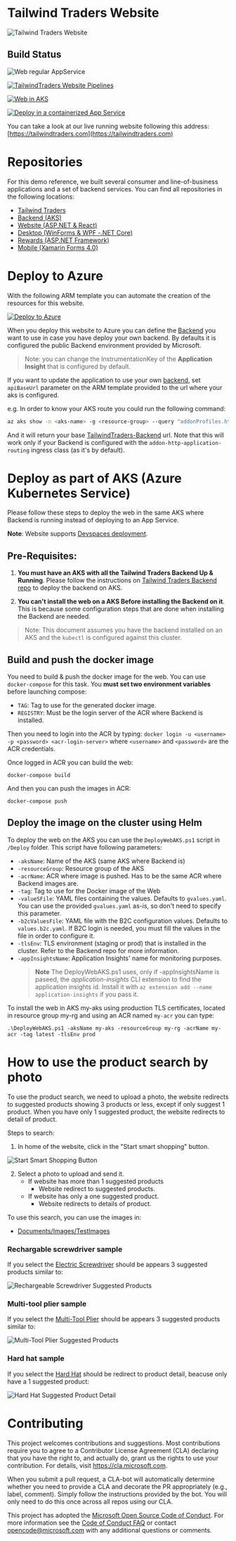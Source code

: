 # Tailwind Traders Website

![Tailwind Traders Website](Documents/Images/Website.png)

## Build Status

![Web regular AppService](https://github.com/microsoft/TailwindTraders-Website/workflows/Web%20regular%20AppService/badge.svg)

[![TailwindTraders Website Pipelines](https://github.com/az400aa01/TailwindTraders-Website/actions/workflows/tt-website.cicd.yml/badge.svg)](https://github.com/az400aa01/TailwindTraders-Website/actions/workflows/tt-website.cicd.yml)

[![Web in AKS](https://github.com/az400aa01/TailwindTraders-Website/actions/workflows/aks.yaml/badge.svg)](https://github.com/az400aa01/TailwindTraders-Website/actions/workflows/aks.yaml)

[![Deploy in a containerized App Service](https://github.com/az400aa01/TailwindTraders-Website/actions/workflows/container_appservice.yaml/badge.svg)](https://github.com/az400aa01/TailwindTraders-Website/actions/workflows/container_appservice.yaml)

You can take a look at our live running website following this address: [https://tailwindtraders.com](https://tailwindtraders.com)

# Repositories

For this demo reference, we built several consumer and line-of-business applications and a set of backend services. You can find all repositories in the following locations:

- [Tailwind Traders](https://github.com/Microsoft/TailwindTraders)
- [Backend (AKS)](https://github.com/Microsoft/TailwindTraders-Backend)
- [Website (ASP.NET & React)](https://github.com/Microsoft/TailwindTraders-Website)
- [Desktop (WinForms & WPF -.NET Core)](https://github.com/Microsoft/TailwindTraders-Desktop)
- [Rewards (ASP.NET Framework)](https://github.com/Microsoft/TailwindTraders-Rewards)
- [Mobile (Xamarin Forms 4.0)](https://github.com/Microsoft/TailwindTraders-Mobile)

# Deploy to Azure

With the following ARM template you can automate the creation of the resources for this website.

[![Deploy to Azure](Documents/Images/deploy-to-azure.png)](https://portal.azure.com/#create/Microsoft.Template/uri/https%3A%2F%2Fraw.githubusercontent.com%2FMicrosoft%2FTailwindTraders-Website%2Fmain%2FDeploy%2Fdeployment.json)

When you deploy this website to Azure you can define the [Backend](https://github.com/Microsoft/TailwindTraders-Backend) you want to use in case you have deploy your own backend. By defaults it is configured the public Backend environment provided by Microsoft.

> Note: you can change the InstrumentationKey of the **Application Insight** that is configured by default.

If you want to update the application to use your own [backend](https://github.com/Microsoft/TailwindTraders-Backend), set `apiBaseUrl` parameter on the ARM template provided to the url where your aks is configured.

e.g. In order to know your AKS route you could run the following command:

```bash
az aks show -n <aks-name> -g <resource-group> --query "addonProfiles.httpApplicationRouting.config.HTTPApplicationRoutingZoneName"
```

And it will return your base [TailwindTraders-Backend](https://github.com/Microsoft/TailwindTraders-Backend) url. Note that this will work only if your Backend is configured with the `addon-http-application-routing` ingress class (as it's by default).

# Deploy as part of AKS (Azure Kubernetes Service)

Please follow these steps to deploy the web in the same AKS where Backend is running instead of deploying to an App Service.

**Note**: Website supports [Devspaces deployment](./Documents/Devspaces.md).

## Pre-Requisites:

1. **You must have an AKS with all the Tailwind Traders Backend Up & Running**. Please follow the instructions on [Tailwind Traders Backend repo](https://github.com/Microsoft/TailwindTraders-Backend/) to deploy the backend on AKS.

1. **You can't install the web on a AKS Before installing the Backend on it**. This is because some configuration steps that are done when installing the Backend are needed.

> Note: This document assumes you have the backend installed on an AKS and the `kubectl` is configured against this cluster.

## Build and push the docker image

You need to build & push the docker image for the web. You can use `docker-compose` for this task. You **must set two environment variables** before launching compose:

- `TAG`: Tag to use for the generated docker image.
- `REGISTRY`: Must be the login server of the ACR where Backend is installed.

Then you need to login into the ACR by typing: `docker login -u <username> -p <password> <acr-login-server>` where `<username>` and `<password>` are the ACR credentials.

Once logged in ACR you can build the web:

```
docker-compose build
```

And then you can push the images in ACR:

```
docker-compose push
```

## Deploy the image on the cluster using Helm

To deploy the web on the AKS you can use the `DeployWebAKS.ps1` script in `/Deploy` folder. This script have following parameters:

- `-aksName`: Name of the AKS (same AKS where Backend is)
- `-resourceGroup`: Resource group of the AKS
- `-acrName`: ACR where image is pushed. Has to be the same ACR where Backend images are.
- `-tag`: Tag to use for the Docker image of the Web
- `-valueSFile`: YAML files containing the values. Defaults to `gvalues.yaml`. You can use the provided `gvalues.yaml` as-is, so don't need to specify this parameter.
- `-b2cValuesFile`: YAML file with the B2C configuration values. Defaults to `values.b2c.yaml`. If B2C login is needed, you must fill the values in the file in order to configure it.
- `-tlsEnv`: TLS environment (staging or prod) that is installed in the cluster. Refer to the Backend repo for more information.
- `-appInsightsName`: Application Insights' name for monitoring purposes. 
  > **Note** The DeployWebAKS.ps1 uses, only if -appInsightsName is paseed, the _application-insights_ CLI extension to find the application insights id. Install it with `az extension add --name application-insights` if you pass it.

To install the web in AKS my-aks using production TLS certificates, located in resource group my-rg and using an ACR named `my-acr` you can type:

```
.\DeployWebAKS.ps1 -aksName my-aks -resourceGroup my-rg -acrName my-acr -tag latest -tlsEnv prod
```

# How to use the product search by photo

To use the product search, we need to upload a photo, the website redirects to suggested products showing 3 products or less, except if only suggest 1 product. When you have only 1 suggested product, the website redirects to detail of product.

Steps to search:

1. In home of the website, click in the "Start smart shopping" button.

![Start Smart Shopping Button](Documents/Images/Docs/Start_Smart_Shopping_Button.PNG)

2. Select a photo to upload and send it.
   - If website has more than 1 suggested products
     - Website redirect to suggested products.
   - If website has only a one suggested product.
     - Website redirects to details of product.

To use this search, you can use the images in:

- [Documents/Images/TestImages](Documents/Images/TestImages)

### Rechargable screwdriver sample

If you select the [Electric Screwdriver](Documents/Images/TestImages/electric_screwdriver.jpg) should be appears 3 suggested products similar to:

![Rechargeable Screwdriver Suggested Products](Documents/Images/Docs/rechargeable_Screwdriver_Suggested_Products.PNG)

### Multi-tool plier sample

If you select the [Multi-Tool Plier](Documents/Images/TestImages/multi-tool_plier.jpg) should be appears 3 suggested products similar to:

![Multi-Tool Plier Suggested Products](Documents/Images/Docs/multi-tool_plier_Suggested_Products.PNG)

### Hard hat sample

If you select the [Hard Hat](Documents/Images/TestImages/hard_hat.jpg) should be redirect to product detail, beacuse only have a 1 suggested product:

![Hard Hat Suggested Product Detail](Documents/Images/Docs/hard_Hat_Suggested_Product_Detail.PNG)

# Contributing

This project welcomes contributions and suggestions. Most contributions require you to agree to a
Contributor License Agreement (CLA) declaring that you have the right to, and actually do, grant us
the rights to use your contribution. For details, visit https://cla.microsoft.com.

When you submit a pull request, a CLA-bot will automatically determine whether you need to provide
a CLA and decorate the PR appropriately (e.g., label, comment). Simply follow the instructions
provided by the bot. You will only need to do this once across all repos using our CLA.

This project has adopted the [Microsoft Open Source Code of Conduct](https://opensource.microsoft.com/codeofconduct/).
For more information see the [Code of Conduct FAQ](https://opensource.microsoft.com/codeofconduct/faq/) or
contact [opencode@microsoft.com](mailto:opencode@microsoft.com) with any additional questions or comments.
